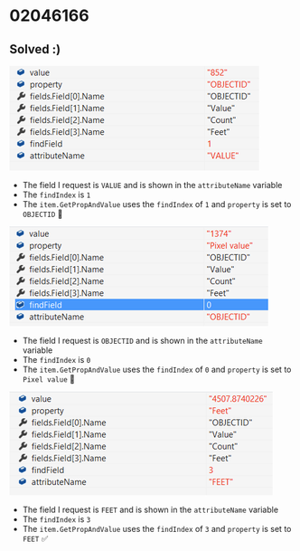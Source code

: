 ﻿# 02046166
 
 ## Solved :)

![value](./value.png)
- The field I request is `VALUE` and is shown in the `attributeName` variable
- The `findIndex` is `1`
- The `item.GetPropAndValue` uses the `findIndex` of `1` and `property` is set to `OBJECTID` :bug:

![objectid](./objectid.png)
- The field I request is `OBJECTID` and is shown in the `attributeName` variable
- The `findIndex` is `0`
- The `item.GetPropAndValue` uses the `findIndex` of `0` and `property` is set to `Pixel value` :bug:

![feet](./feet.png)
- The field I request is `FEET` and is shown in the `attributeName` variable
- The `findIndex` is `3`
- The `item.GetPropAndValue` uses the `findIndex` of `3` and `property` is set to `FEET` :white_check_mark:
